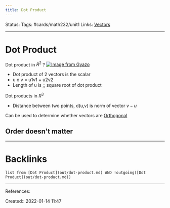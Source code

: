 ```yaml
---
title: Dot Product
---
```

Status: 
Tags: #cards/math232/unit1
Links: [Vectors](out/vectors.md)
___
# Dot Product
Dot product in $R^2$
?
[![Image from Gyazo](https://i.gyazo.com/dd272678d15443f2f4e77b3319c590e9.png)](https://gyazo.com/dd272678d15443f2f4e77b3319c590e9)
- Dot product of 2 vectors is the scalar
- u o v = u1v1 + u2v2
- Length of u is ;; square root of dot product
<!--SR:!2022-04-17,45,190-->

Dot products in $R^3$
- Distance between two points, d(u,v) is norm of vector $v-u$

Can be used to determine whether vectors are [Orthogonal](out/orthogonal.md)

Order doesn't matter
- 
___
# Backlinks
```dataview
list from [Dot Product](out/dot-product.md) AND !outgoing([Dot Product](out/dot-product.md))
```
___
References:

Created:: 2022-01-14 11:47
